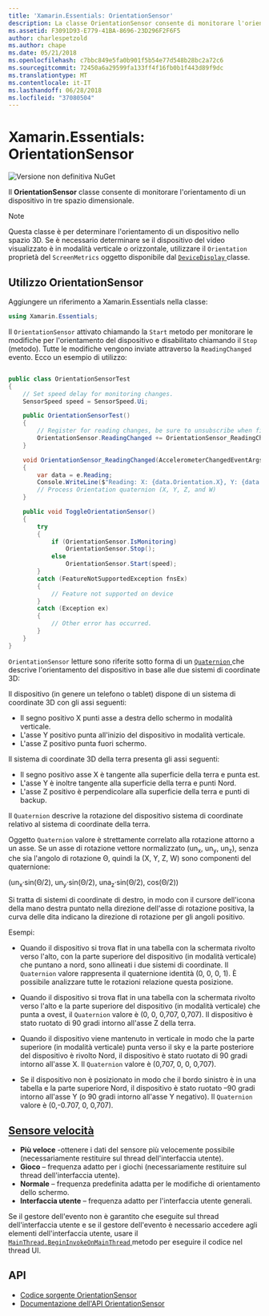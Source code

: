 ```yaml
---
title: 'Xamarin.Essentials: OrientationSensor'
description: La classe OrientationSensor consente di monitorare l'orientamento di un dispositivo in uno spazio tridimensionale.
ms.assetid: F3091D93-E779-41BA-8696-23D296F2F6F5
author: charlespetzold
ms.author: chape
ms.date: 05/21/2018
ms.openlocfilehash: c7bbc849e5fa0b901f5b54e77d548b28bc2a72c6
ms.sourcegitcommit: 72450a6a29599fa133ff4f16fb0b1f443d89f9dc
ms.translationtype: MT
ms.contentlocale: it-IT
ms.lasthandoff: 06/28/2018
ms.locfileid: "37080504"
---
```

# <a name="xamarinessentials-orientationsensor"></a>Xamarin.Essentials: OrientationSensor

![Versione non definitiva NuGet](~/media/shared/pre-release.png)

Il **OrientationSensor** classe consente di monitorare l'orientamento di un dispositivo in tre spazio dimensionale.

> [!NOTE]
> Questa classe è per determinare l'orientamento di un dispositivo nello spazio 3D. Se è necessario determinare se il dispositivo del video visualizzato è in modalità verticale o orizzontale, utilizzare il `Orientation` proprietà del `ScreenMetrics` oggetto disponibile dal [ `DeviceDisplay` ](device-display.md) classe.

## <a name="using-orientationsensor"></a>Utilizzo OrientationSensor

Aggiungere un riferimento a Xamarin.Essentials nella classe:

```csharp
using Xamarin.Essentials;
```

Il `OrientationSensor` attivato chiamando la `Start` metodo per monitorare le modifiche per l'orientamento del dispositivo e disabilitato chiamando il `Stop` (metodo). Tutte le modifiche vengono inviate attraverso la `ReadingChanged` evento. Ecco un esempio di utilizzo:

```csharp

public class OrientationSensorTest
{
    // Set speed delay for monitoring changes.
    SensorSpeed speed = SensorSpeed.Ui;

    public OrientationSensorTest()
    {
        // Register for reading changes, be sure to unsubscribe when finished
        OrientationSensor.ReadingChanged += OrientationSensor_ReadingChanged;
    }

    void OrientationSensor_ReadingChanged(AccelerometerChangedEventArgs e)
    {
        var data = e.Reading;
        Console.WriteLine($"Reading: X: {data.Orientation.X}, Y: {data.Orientation.Y}, Z: {data.Orientation.Z}, W: {data.Orientation.W}");
        // Process Orientation quaternion (X, Y, Z, and W)
    }

    public void ToggleOrientationSensor()
    {
        try
        {
            if (OrientationSensor.IsMonitoring)
                OrientationSensor.Stop();
            else
                OrientationSensor.Start(speed);
        }
        catch (FeatureNotSupportedException fnsEx)
        {
            // Feature not supported on device
        }
        catch (Exception ex)
        {
            // Other error has occurred.
        }
    }
}
```

`OrientationSensor` letture sono riferite sotto forma di un [ `Quaternion` ](xref:System.Numerics.Quaternion) che descrive l'orientamento del dispositivo in base alle due sistemi di coordinate 3D:

Il dispositivo (in genere un telefono o tablet) dispone di un sistema di coordinate 3D con gli assi seguenti:

- Il segno positivo X punti asse a destra dello schermo in modalità verticale.
- L'asse Y positivo punta all'inizio del dispositivo in modalità verticale.
- L'asse Z positivo punta fuori schermo.

Il sistema di coordinate 3D della terra presenta gli assi seguenti:

- Il segno positivo asse X è tangente alla superficie della terra e punta est.
- L'asse Y è inoltre tangente alla superficie della terra e punti Nord.
- L'asse Z positivo è perpendicolare alla superficie della terra e punti di backup.

Il `Quaternion` descrive la rotazione del dispositivo sistema di coordinate relativo al sistema di coordinate della terra.

Oggetto `Quaternion` valore è strettamente correlato alla rotazione attorno a un asse. Se un asse di rotazione vettore normalizzato (un<sub>x</sub>, un<sub>y</sub>, un<sub>z</sub>), senza che sia l'angolo di rotazione Θ, quindi la (X, Y, Z, W) sono componenti del quaternione:

(un<sub>x</sub>·sin(Θ/2), un<sub>y</sub>·sin(Θ/2), una<sub>z</sub>·sin(Θ/2), cos(Θ/2))

Si tratta di sistemi di coordinate di destro, in modo con il cursore dell'icona della mano destra puntato nella direzione dell'asse di rotazione positiva, la curva delle dita indicano la direzione di rotazione per gli angoli positivo.

Esempi:

* Quando il dispositivo si trova flat in una tabella con la schermata rivolto verso l'alto, con la parte superiore del dispositivo (in modalità verticale) che puntano a nord, sono allineati i due sistemi di coordinate. Il `Quaternion` valore rappresenta il quaternione identità (0, 0, 0, 1). È possibile analizzare tutte le rotazioni relazione questa posizione.

* Quando il dispositivo si trova flat in una tabella con la schermata rivolto verso l'alto e la parte superiore del dispositivo (in modalità verticale) che punta a ovest, il `Quaternion` valore è (0, 0, 0,707, 0,707). Il dispositivo è stato ruotato di 90 gradi intorno all'asse Z della terra.

* Quando il dispositivo viene mantenuto in verticale in modo che la parte superiore (in modalità verticale) punta verso il sky e la parte posteriore del dispositivo è rivolto Nord, il dispositivo è stato ruotato di 90 gradi intorno all'asse X. Il `Quaternion` valore è (0,707, 0, 0, 0,707).

* Se il dispositivo non è posizionato in modo che il bordo sinistro è in una tabella e la parte superiore Nord, il dispositivo è stato ruotato &ndash;90 gradi intorno all'asse Y (o 90 gradi intorno all'asse Y negativo). Il `Quaternion` valore è (0,-0.707, 0, 0,707).

## <a name="sensor-speedxrefxamarinessentialssensorspeed"></a>[Sensore velocità](xref:Xamarin.Essentials.SensorSpeed)

- **Più veloce** -ottenere i dati del sensore più velocemente possibile (necessariamente restituire sul thread dell'interfaccia utente).
- **Gioco** – frequenza adatto per i giochi (necessariamente restituire sul thread dell'interfaccia utente).
- **Normale** – frequenza predefinita adatta per le modifiche di orientamento dello schermo.
- **Interfaccia utente** – frequenza adatto per l'interfaccia utente generali.

Se il gestore dell'evento non è garantito che eseguite sul thread dell'interfaccia utente e se il gestore dell'evento è necessario accedere agli elementi dell'interfaccia utente, usare il [ `MainThread.BeginInvokeOnMainThread` ](main-thread.md) metodo per eseguire il codice nel thread UI.

## <a name="api"></a>API

- [Codice sorgente OrientationSensor](https://github.com/xamarin/Essentials/tree/master/Xamarin.Essentials/OrientationSensor)
- [Documentazione dell'API OrientationSensor](xref:Xamarin.Essentials.OrientationSensor)
